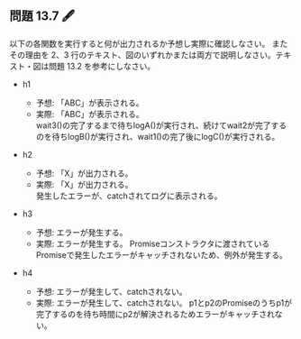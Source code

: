 ## 問題 13.7 🖋️

以下の各関数を実行すると何が出力されるか予想し実際に確認しなさい。
またその理由を 2、3 行のテキスト、図のいずれかまたは両方で説明しなさい。テキスト・図は問題 13.2 を参考にしなさい。

- h1
  - 予想: 「ABC」が表示される。
  - 実際: 「ABC」が表示される。  
    wait3()の完了するまで待ちlogA()が実行され、続けてwait2が完了するのを待ちlogB()が実行され、wait1()の完了後にlogC()が実行される。
- h2
  - 予想: 「X」が出力される。
  - 実際: 「X」が出力される。  
    発生したエラーが、catchされてログに表示される。
- h3

  - 予想: エラーが発生する。
  - 実際: エラーが発生する。
    Promiseコンストラクタに渡されているPromiseで発生したエラーがキャッチされないため、例外が発生する。

- h4
  - 予想: エラーが発生して、catchされない。
  - 実際: エラーが発生して、catchされない。
    p1とp2のPromiseのうちp1が完了するのを待ち時間にp2が解決されるためエラーがキャッチされない。
